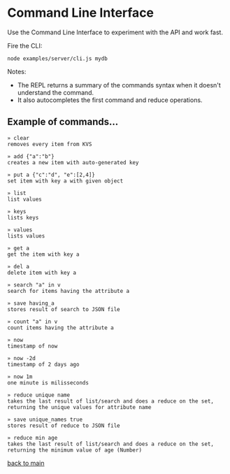 # Command Line Interface


Use the Command Line Interface to experiment with the API and work fast.



Fire the CLI:

    node examples/server/cli.js mydb


Notes:

* The REPL returns a summary of the commands syntax when it doesn't understand the command.
* It also autocompletes the first command and reduce operations.


## Example of commands...

    » clear
    removes every item from KVS

    » add {"a":"b"}
    creates a new item with auto-generated key

    » put a {"c":"d", "e":[2,4]}
    set item with key a with given object

    » list
    list values

    » keys
    lists keys

    » values
    lists values

    » get a
    get the item with key a

    » del a
    delete item with key a

    » search "a" in v
    search for items having the attribute a

    » save having_a
    stores result of search to JSON file

    » count "a" in v
    count items having the attribute a

    » now
    timestamp of now

    » now -2d
    timestamp of 2 days ago

    » now 1m
    one minute is milisseconds

    » reduce unique name
    takes the last result of list/search and does a reduce on the set, returning the unique values for attribute name

    » save unique_names true
    stores result of reduce to JSON file

    » reduce min age
    takes the last result of list/search and does a reduce on the set, returning the minimum value of age (Number)




[back to main](https://github.com/JosePedroDias/level1/blob/master/README.md)
